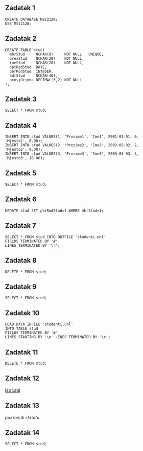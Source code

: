 ## Zadatak 1
```
CREATE DATABASE MS22128;
USE MS22128;
```

## Zadatak 2
```
CREATE TABLE stud(
  mbrStud     NCHAR(8)     NOT NULL   UNIQUE,
  prezStud    NCHAR(20)    NOT NULL,
  imeStud     NCHAR(20)    NOT NULL,
  datRodStud  DATE,
  pbrRodStud  INTEGER,
  adrStud     NCHAR(40),
  prosjOcjena DECIMAL(3,2) NOT NULL
);
```

## Zadatak 3
```
SELECT * FROM stud;
```

## Zadatak 4
```
INSERT INTO stud VALUES(1, 'Prezime1', 'Ime1', 2001-01-01, 0, 'Mjesto1', 8.00);
INSERT INTO stud VALUES(2, 'Prezime2', 'Ime2', 2002-02-02, 2, 'Mjesto2', 9.00);
INSERT INTO stud VALUES(3, 'Prezime3', 'Ime3', 2003-03-03, 3, 'Mjesto3', 10.00);
```

## Zadatak 5
```
SELECT * FROM stud;
```

## Zadatak 6
```
UPDATE stud SET pbrRodStud=1 WHERE mbrStud=1;
```

## Zadatak 7
```
SELECT * FROM stud INTO OUTFILE 'studenti.unl' 
FIELDS TERMINATED BY '#' 
LINES TERMINATED BY '\r';
```

## Zadatak 8
```
DELETE * FROM stud;
```

## Zadatak 9
```
SELECT * FROM stud;
```

## Zadatak 10
```
LOAD DATA INFILE 'studenti.unl'
INTO TABLE stud
FIELDS TERMINATED BY '#' 
LINES STARTING BY '\n' LINES TERMINATED BY '\r';
```

## Zadatak 11
```
DELETE * FROM stud;
```

## Zadatak 12
[lab1.sql](./lab1.sql)

## Zadatak 13
_pokrenuti skriptu_

## Zadatak 14
```
SELECT * FROM stud;
```
